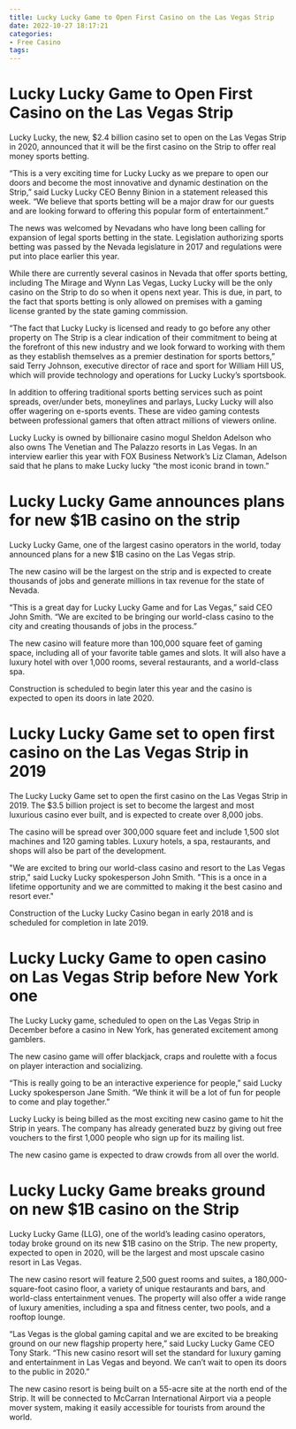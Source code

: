 ```yaml
---
title: Lucky Lucky Game to Open First Casino on the Las Vegas Strip
date: 2022-10-27 18:17:21
categories:
- Free Casino
tags:
---
```



# Lucky Lucky Game to Open First Casino on the Las Vegas Strip

Lucky Lucky, the new, $2.4 billion casino set to open on the Las Vegas Strip in 2020, announced that it will be the first casino on the Strip to offer real money sports betting.

“This is a very exciting time for Lucky Lucky as we prepare to open our doors and become the most innovative and dynamic destination on the Strip,” said Lucky Lucky CEO Benny Binion in a statement released this week. “We believe that sports betting will be a major draw for our guests and are looking forward to offering this popular form of entertainment.”

The news was welcomed by Nevadans who have long been calling for expansion of legal sports betting in the state. Legislation authorizing sports betting was passed by the Nevada legislature in 2017 and regulations were put into place earlier this year.

While there are currently several casinos in Nevada that offer sports betting, including The Mirage and Wynn Las Vegas, Lucky Lucky will be the only casino on the Strip to do so when it opens next year. This is due, in part, to the fact that sports betting is only allowed on premises with a gaming license granted by the state gaming commission.

“The fact that Lucky Lucky is licensed and ready to go before any other property on The Strip is a clear indication of their commitment to being at the forefront of this new industry and we look forward to working with them as they establish themselves as a premier destination for sports bettors,” said Terry Johnson, executive director of race and sport for William Hill US, which will provide technology and operations for Lucky Lucky’s sportsbook.

In addition to offering traditional sports betting services such as point spreads, over/under bets, moneylines and parlays, Lucky Lucky will also offer wagering on e-sports events. These are video gaming contests between professional gamers that often attract millions of viewers online.

Lucky Lucky is owned by billionaire casino mogul Sheldon Adelson who also owns The Venetian and The Palazzo resorts in Las Vegas. In an interview earlier this year with FOX Business Network’s Liz Claman, Adelson said that he plans to make Lucky lucky “the most iconic brand in town.”

# Lucky Lucky Game announces plans for new $1B casino on the strip

Lucky Lucky Game, one of the largest casino operators in the world, today announced plans for a new $1B casino on the Las Vegas strip.

The new casino will be the largest on the strip and is expected to create thousands of jobs and generate millions in tax revenue for the state of Nevada.

“This is a great day for Lucky Lucky Game and for Las Vegas,” said CEO John Smith. “We are excited to be bringing our world-class casino to the city and creating thousands of jobs in the process.”

The new casino will feature more than 100,000 square feet of gaming space, including all of your favorite table games and slots. It will also have a luxury hotel with over 1,000 rooms, several restaurants, and a world-class spa.

Construction is scheduled to begin later this year and the casino is expected to open its doors in late 2020.

# Lucky Lucky Game set to open first casino on the Las Vegas Strip in 2019

The Lucky Lucky Game set to open the first casino on the Las Vegas Strip in 2019. The $3.5 billion project is set to become the largest and most luxurious casino ever built, and is expected to create over 8,000 jobs.

The casino will be spread over 300,000 square feet and include 1,500 slot machines and 120 gaming tables. Luxury hotels, a spa, restaurants, and shops will also be part of the development.

"We are excited to bring our world-class casino and resort to the Las Vegas strip," said Lucky Lucky spokesperson John Smith. "This is a once in a lifetime opportunity and we are committed to making it the best casino and resort ever."

Construction of the Lucky Lucky Casino began in early 2018 and is scheduled for completion in late 2019.

# Lucky Lucky Game to open casino on Las Vegas Strip before New York one

The Lucky Lucky game, scheduled to open on the Las Vegas Strip in December before a casino in New York, has generated excitement among gamblers.

The new casino game will offer blackjack, craps and roulette with a focus on player interaction and socializing.

“This is really going to be an interactive experience for people,” said Lucky Lucky spokesperson Jane Smith. “We think it will be a lot of fun for people to come and play together.”

Lucky Lucky is being billed as the most exciting new casino game to hit the Strip in years. The company has already generated buzz by giving out free vouchers to the first 1,000 people who sign up for its mailing list.

The new casino game is expected to draw crowds from all over the world.

# Lucky Lucky Game breaks ground on new $1B casino on the Strip

Lucky Lucky Game (LLG), one of the world’s leading casino operators, today broke ground on its new $1B casino on the Strip. The new property, expected to open in 2020, will be the largest and most upscale casino resort in Las Vegas.

The new casino resort will feature 2,500 guest rooms and suites, a 180,000-square-foot casino floor, a variety of unique restaurants and bars, and world-class entertainment venues. The property will also offer a wide range of luxury amenities, including a spa and fitness center, two pools, and a rooftop lounge.

“Las Vegas is the global gaming capital and we are excited to be breaking ground on our new flagship property here,” said Lucky Lucky Game CEO Tony Stark. “This new casino resort will set the standard for luxury gaming and entertainment in Las Vegas and beyond. We can’t wait to open its doors to the public in 2020.”

The new casino resort is being built on a 55-acre site at the north end of the Strip. It will be connected to McCarran International Airport via a people mover system, making it easily accessible for tourists from around the world.